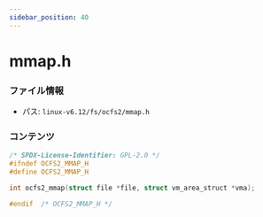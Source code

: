 ```yaml
---
sidebar_position: 40
---
```

# mmap.h

### ファイル情報

- パス: `linux-v6.12/fs/ocfs2/mmap.h`

### コンテンツ

```h
/* SPDX-License-Identifier: GPL-2.0 */
#ifndef OCFS2_MMAP_H
#define OCFS2_MMAP_H

int ocfs2_mmap(struct file *file, struct vm_area_struct *vma);

#endif  /* OCFS2_MMAP_H */

```
